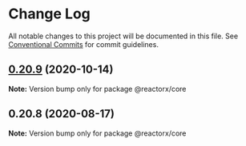 # Change Log

All notable changes to this project will be documented in this file.
See [Conventional Commits](https://conventionalcommits.org) for commit guidelines.

## [0.20.9](https://github.com/querycap/webappkit/compare/@reactorx/core@0.20.8...@reactorx/core@0.20.9) (2020-10-14)

**Note:** Version bump only for package @reactorx/core





## 0.20.8 (2020-08-17)

**Note:** Version bump only for package @reactorx/core
